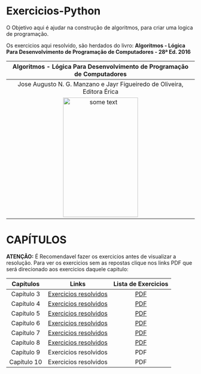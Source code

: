 # Exercicios-Python
O Objetivo aqui é ajudar na construção de algoritmos, para criar uma logica de programação.  
<p>Os exercicios aqui resolvido, são herdados do livro: <b>Algoritmos - Lógica Para Desenvolvimento de Programação de Computadores - 28ª Ed. 2016</b></p>

Algoritmos - Lógica Para Desenvolvimento de Programação de Computadores|
:---:|
Jose Augusto N. G. Manzano e Jayr Figueiredo de Oliveira, Editora Érica |
<img src="https://lojasaraiva.vteximg.com.br/arquivos/ids/9163683/1007998232.jpg?v=637103449656470000" alt="some text" width=200 height=320>|

<p></p>
<h1> CAPÍTULOS    </h1>
<p><b>ATENÇÃO:</b> É Recomendavel fazer os exercicios antes de visualizar a resolução. Para ver os exercicios sem as repostas clique nos links PDF que será direcionado aos exercicios daquele capitulo:  </p>

Capítulos | Links | Lista de Exercicios
:---:| :---: | :---:
Capítulo 3| <a href="https://github.com/EuCarlos/Exercicios-Python/tree/master/Capitulo%203"> Exercicios resolvidos</a> | <a href="https://github.com/EuCarlos/Exercicios-Python/blob/master/Capitulo%203/CAP%C3%8DTULO%203.pdf"> PDF</a>
Capítulo 4| <a href="https://github.com/EuCarlos/Algoritmos-Python/tree/master/CAPITULO%204">Exercicios resolvidos</a> |  <a href="https://github.com/EuCarlos/Algoritmos-Python/blob/master/CAPITULO%204/CAP%C3%8DTULO%204.pdf">PDF</a>
Capítulo 5| <a href="https://github.com/EuCarlos/Algoritmos-Python/tree/master/CAPITULO%205">Exercicios resolvidos</a> |  <a href="https://github.com/EuCarlos/Algoritmos-Python/blob/master/CAPITULO%205/CAP%C3%8DTULO%205.pdf">PDF</a>
Capítulo 6|<a href="https://github.com/EuCarlos/Algoritmos-Python/tree/master/CAPITULO%206"> Exercicios resolvidos</a> |  <a href="https://github.com/EuCarlos/Algoritmos-Python/blob/master/CAPITULO%206/CAP%C3%8DTULO%206.pdf">PDF</a>
Capítulo 7| <a href="https://github.com/EuCarlos/Algoritmos-Python/tree/master/CAPITULO%207"> Exercicios resolvidos</a>  |  <a href="https://github.com/EuCarlos/Algoritmos-Python/blob/master/CAPITULO%207/CAP%C3%8DTULO%207.pdf">PDF</a>
Capítulo 8| <a href="https://github.com/EuCarlos/Algoritmos-Python/tree/master/CAPITULO%208"> Exercicios resolvidos</a> |  <a href="https://github.com/EuCarlos/Algoritmos-Python/blob/master/CAPITULO%208/CAP%C3%8DTULO%208.pdf">PDF</a>
Capítulo 9| Exercicios resolvidos</a> |  PDF
Capítulo 10| Exercicios resolvidos</a> |  PDF
